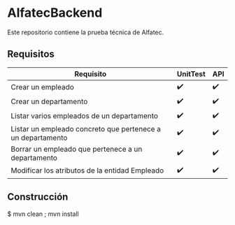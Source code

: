 # AlfatecBackend #

Este repositorio contiene la prueba técnica de Alfatec. 

## Requisitos ##

Requisito                                                   | UnitTest           | API
------------------------------------------------------------|--------------------|--------------------
Crear un empleado                                           | :heavy_check_mark: | :heavy_check_mark:
Crear un departamento                                       | :heavy_check_mark: | :heavy_check_mark:
Listar varios empleados de un departamento                  | :heavy_check_mark: | :heavy_check_mark:
Listar un empleado concreto que pertenece a un departamento | :heavy_check_mark: | :heavy_check_mark:
Borrar un empleado que pertenece a un departamento          | :heavy_check_mark: | :heavy_check_mark:
Modificar los atributos de la entidad Empleado              | :heavy_check_mark: | :heavy_check_mark:

## Construcción ##

$ mvn clean ; mvn install 
